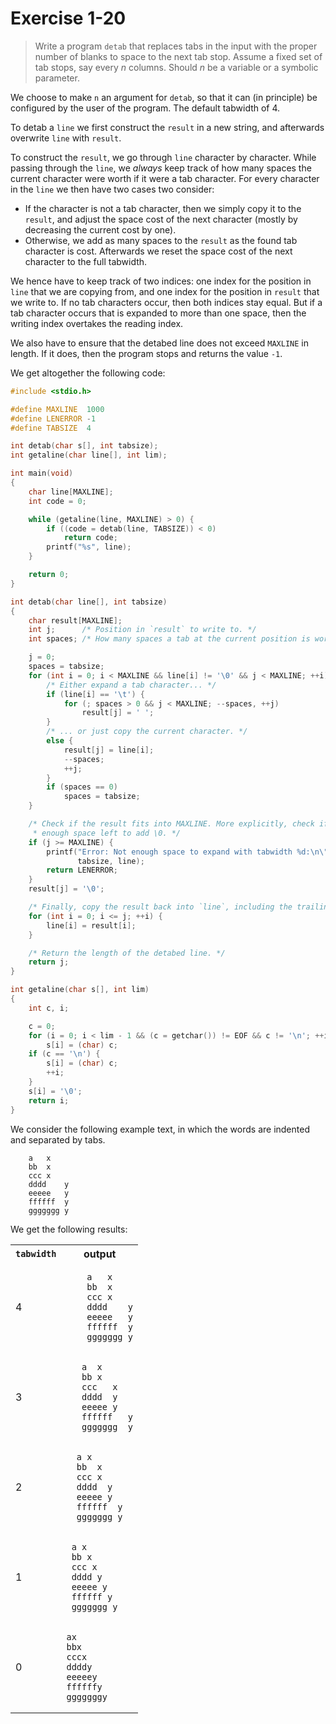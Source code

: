 # Exercise 1-20

> Write a program `detab` that replaces tabs in the input with the proper number of blanks to space to the next tab stop.
> Assume a fixed set of tab stops, say every _n_ columns.
> Should _n_ be a variable or a symbolic parameter.



We choose to make `n` an argument for `detab`, so that it can (in principle) be configured by the user of the program.
The default tabwidth of 4.

To detab a `line` we first construct the `result` in a new string, and afterwards overwrite `line` with `result`.

To construct the `result`, we go through `line` character by character.
While passing through the `line`, we _always_ keep track of how many spaces the current character were worth if it were a tab character.
For every character in the `line` we then have two cases two consider:
- If the character is not a tab character, then we simply copy it to the `result`, and adjust the space cost of the next character (mostly by decreasing the current cost by one).
- Otherwise, we add as many spaces to the `result` as the found tab character is cost.
  Afterwards we reset the space cost of the next character to the full tabwidth.

We hence have to keep track of two indices:
one index for the position in `line` that we are copying from, and one index for the position in `result` that we write to.
If no tab characters occur, then both indices stay equal.
But if a tab character occurs that is expanded to more than one space, then the writing index overtakes the reading index.

We also have to ensure that the detabed line does not exceed `MAXLINE` in length.
If it does, then the program stops and returns the value `-1`.

We get altogether the following code:
```c
#include <stdio.h>

#define MAXLINE  1000
#define LENERROR -1
#define TABSIZE  4

int detab(char s[], int tabsize);
int getaline(char line[], int lim);

int main(void)
{
	char line[MAXLINE];
	int code = 0;

	while (getaline(line, MAXLINE) > 0) {
		if ((code = detab(line, TABSIZE)) < 0)
			return code;
		printf("%s", line);
	}

	return 0;
}

int detab(char line[], int tabsize)
{
	char result[MAXLINE];
	int j;      /* Position in `result` to write to. */
	int spaces; /* How many spaces a tab at the current position is worth. */

	j = 0;
	spaces = tabsize;
	for (int i = 0; i < MAXLINE && line[i] != '\0' && j < MAXLINE; ++i) {
		/* Either expand a tab character... */
		if (line[i] == '\t') {
			for (; spaces > 0 && j < MAXLINE; --spaces, ++j)
				result[j] = ' ';
		}
		/* ... or just copy the current character. */
		else {
			result[j] = line[i];
			--spaces;
			++j;
		}
		if (spaces == 0)
			spaces = tabsize;
	}

	/* Check if the result fits into MAXLINE. More explicitly, check if there is
	 * enough space left to add \0. */
	if (j >= MAXLINE) {
		printf("Error: Not enough space to expand with tabwidth %d:\n\"%s\"",
		       tabsize, line);
		return LENERROR;
	}
	result[j] = '\0';

	/* Finally, copy the result back into `line`, including the trailing \0. */
	for (int i = 0; i <= j; ++i) {
		line[i] = result[i];
	}

	/* Return the length of the detabed line. */
	return j;
}

int getaline(char s[], int lim)
{
	int c, i;

	c = 0;
	for (i = 0; i < lim - 1 && (c = getchar()) != EOF && c != '\n'; ++i)
		s[i] = (char) c;
	if (c == '\n') {
		s[i] = (char) c;
		++i;
	}
	s[i] = '\0';
	return i;
}
```

We consider the following example text, in which the words are indented and separated by tabs.
```text
	a	x
	bb	x
	ccc	x
	dddd	y
	eeeee	y
	ffffff	y
	ggggggg	y
```
We get the following results:
<table>
<tr>
<th> <code>tabwidth</code> </th>
<th> output </th>
</tr>
<tr>
<td> 4 </td>
<td>

```text
    a   x
    bb  x
    ccc x
    dddd    y
    eeeee   y
    ffffff  y
    ggggggg y
```

</td>
</tr>
<tr>
<td> 3 </td>
<td>

```text
   a  x
   bb x
   ccc   x
   dddd  y
   eeeee y
   ffffff   y
   ggggggg  y
```

</td>
</tr>
<tr>
<td> 2 </td>
<td>

```text
  a x
  bb  x
  ccc x
  dddd  y
  eeeee y
  ffffff  y
  ggggggg y
```

</td>
</tr>
<tr>
<td> 1 </td>
<td>

```text
 a x
 bb x
 ccc x
 dddd y
 eeeee y
 ffffff y
 ggggggg y
```

</td>
</tr>
<tr>
<td> 0 </td>
<td>

```text
ax
bbx
cccx
ddddy
eeeeey
ffffffy
gggggggy
```

</td>
</tr>
</table>

